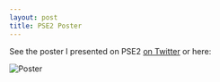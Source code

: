 ```yaml
---
layout: post
title: PSE2 Poster
---
```


See the poster I presented on PSE2 [on Twitter](https://twitter.com/annaveer/status/1056963012349906945) or here:

![Poster](http://HeiningaVE.github.io/img/PSE2_poster.png)
      
